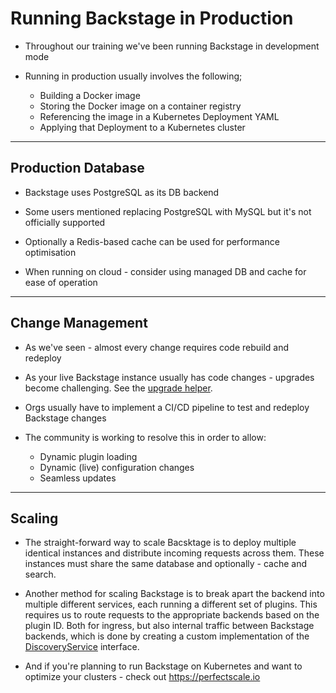 # Running Backstage in Production

- Throughout our training we've been running Backstage in development mode

- Running in production usually involves the following;
    - Building a Docker image
    - Storing the Docker image on a container registry
    - Referencing the image in a Kubernetes Deployment YAML
    - Applying that Deployment to a Kubernetes cluster

---

## Production Database

- Backstage uses PostgreSQL as its DB backend

- Some users mentioned replacing PostgreSQL with MySQL but it's not officially supported

- Optionally a Redis-based cache can be used for performance optimisation

- When running on cloud - consider using managed DB and cache for ease of operation

---

## Change Management

- As we've seen - almost every change requires code rebuild and redeploy

- As your live Backstage instance usually has code changes - upgrades become challenging. See the [upgrade helper](https://backstage.github.io/upgrade-helper/).

- Orgs usually have to implement a CI/CD pipeline to test and redeploy Backstage changes

- The community is working to resolve this in order to allow:
    - Dynamic plugin loading
    - Dynamic (live) configuration changes
    - Seamless updates

---
## Scaling

- The  straight-forward way to scale Bacsktage is to deploy multiple identical instances and distribute incoming requests across them. These instances must share the same database and optionally - cache and search.  

- Another method for scaling Backstage is to break apart the backend into multiple different services, each running a different set of plugins. This requires us to route requests to the appropriate backends based on the plugin ID. Both for ingress, but also internal traffic between Backstage backends, which is done by creating a custom implementation of the [DiscoveryService](https://backstage.io/docs/reference/backend-plugin-api.discoveryservice) interface.

- And if you're planning to run Backstage on Kubernetes and want to optimize your clusters - check out https://perfectscale.io